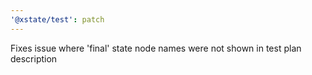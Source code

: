 ```yaml
---
'@xstate/test': patch
---
```


Fixes issue where 'final' state node names were not shown in test plan description
